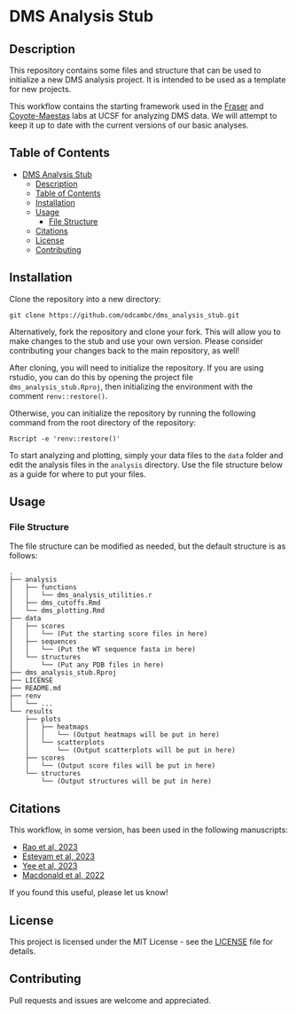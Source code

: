 # DMS Analysis Stub

## Description
This repository contains some files and structure that can be used to initialize a new DMS analysis project. It is intended to be used as a template for new projects.

  This workflow contains the starting framework used in the [Fraser](https://fraserlab.com/) and [Coyote-Maestas](https://www.wcoyotelab.com/) labs at UCSF for analyzing DMS data. We will attempt to keep it up to date with the current versions of our basic analyses.

## Table of Contents
- [DMS Analysis Stub](#dms-analysis-stub)
  - [Description](#description)
  - [Table of Contents](#table-of-contents)
  - [Installation](#installation)
  - [Usage](#usage)
    - [File Structure](#file-structure)
  - [Citations](#citations)
  - [License](#license)
  - [Contributing](#contributing)

## Installation
Clone the repository into a new directory:
```
git clone https://github.com/odcambc/dms_analysis_stub.git
```
Alternatively, fork the repository and clone your fork. This will allow you to make changes to the stub and use your own version. Please consider contributing your changes back to the main repository, as well!

After cloning, you will need to initialize the repository. If you are using rstudio, you can do this by opening the project file `dms_analysis_stub.Rproj`, then initializing the environment with the comment `renv::restore()`.

Otherwise, you can initialize the repository by running the following command from the root directory of the repository:

```
Rscript -e 'renv::restore()'
```

To start analyzing and plotting, simply your data files to the `data` folder and edit the analysis files in the `analysis` directory. Use the file structure below as a guide for where to put your files.

## Usage
### File Structure
The file structure can be modified as needed, but the default structure is as follows:
```
.
├── analysis
│   ├── functions
│   │   └── dms_analysis_utilities.r
│   ├── dms_cutoffs.Rmd
│   └── dms_plotting.Rmd
├── data
│   ├── scores
│   │   └── (Put the starting score files in here)
│   ├── sequences
│   │   └── (Put the WT sequence fasta in here)
│   └── structures
│       └── (Put any PDB files in here)
├── dms_analysis_stub.Rproj
├── LICENSE
├── README.md
├── renv
│   └── ...
└── results
    ├── plots
    │   ├── heatmaps
    │   │   └── (Output heatmaps will be put in here)
    │   └── scatterplots
    │       └── (Output scatterplots will be put in here)
    ├── scores
    │   └── (Output score files will be put in here)
    └── structures
        └── (Output structures will be put in here)
```

## Citations
This workflow, in some version, has been used in the following manuscripts:

- [Rao et al, 2023](https://www.biorxiv.org/content/10.1101/2023.10.24.562292v1)
- [Estevam et al, 2023](https://www.biorxiv.org/content/10.1101/2023.08.03.551866v1)
- [Yee et al, 2023](https://www.biorxiv.org/content/10.1101/2023.06.06.543963v1)
- [Macdonald et al, 2022](https://www.biorxiv.org/content/10.1101/2022.07.26.501589v1)

If you found this useful, please let us know!

## License
This project is licensed under the MIT License - see the [LICENSE](LICENSE.md) file for details.

## Contributing
Pull requests and issues are welcome and appreciated.
